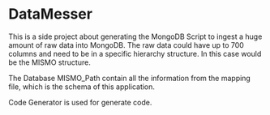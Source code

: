 # DataMesser
This is a side project about generating the MongoDB Script to ingest a huge amount of raw data into MongoDB.
The raw data could have up to 700 columns and need to be in a specific hierarchy structure. In this case would be the MISMO structure.

The Database MISMO_Path contain all the information from the mapping file, which is the schema of this application.

Code Generator is used for generate code.

